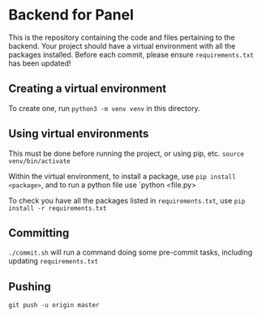 # Backend for Panel
This is the repository containing the code and files pertaining to the backend. Your project should have a virtual
environment with all the packages installed. Before each commit, please ensure `requirements.txt` has been updated!

## Creating a virtual environment
To create one, run `python3 -m venv venv` in this directory.

## Using virtual environments
This must be done before running the project, or using pip, etc.
`source venv/bin/activate`

Within the virtual environment, to install a package, use `pip install <package>`, and to run a python file use `python <file.py>

To check you have all the packages listed in `requirements.txt`, use `pip install -r requirements.txt`

## Committing
`./commit.sh` will run a command doing some pre-commit tasks, including updating `requirements.txt`

## Pushing
`git push -u origin master`
